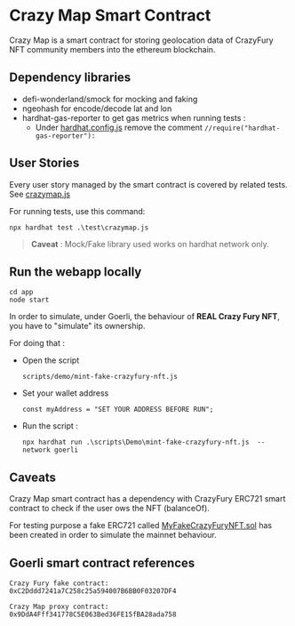 # Crazy Map Smart Contract

Crazy Map is a smart contract for storing geolocation data of CrazyFury NFT community members into the ethereum blockchain.

## Dependency libraries

- defi-wonderland/smock for mocking and faking 
- ngeohash for encode/decode lat and lon 
- hardhat-gas-reporter to get gas metrics when running tests : 
    - Under [hardhat.config.js](hardhat.config.js) remove the comment `//require("hardhat-gas-reporter"):`


## User Stories 
Every user story managed by the smart contract is covered by related tests. See [crazymap.js](/test/crazymap.js)

For running tests, use this command:
```
npx hardhat test .\test\crazymap.js
```

> **Caveat** : Mock/Fake library used works on hardhat network only.


## Run the webapp locally 

```
cd app 
node start
```

In order to simulate, under Goerli, the behaviour of **REAL Crazy Fury NFT**, you have to "simulate" its ownership.

For doing that : 
- Open the script 

    ``` scripts/demo/mint-fake-crazyfury-nft.js ```

- Set your wallet address 

    ``` const myAddress = "SET YOUR ADDRESS BEFORE RUN"; ```

- Run the script :  

    ```npx hardhat run .\scripts\Demo\mint-fake-crazyfury-nft.js  --network goerli ```

## Caveats

Crazy Map smart contract has a dependency with CrazyFury ERC721 smart contract to check if the user ows the NFT (balanceOf).

For testing purpose a fake ERC721 called [MyFakeCrazyFuryNFT.sol](/contracts/MyFakeCrazyFuryNFT.sol) has been created in order to simulate the mainnet behaviour.

## Goerli smart contract references

```
Crazy Fury fake contract: 
0xC2Dddd7241a7C258c25a594007B6BB0F03207DF4

Crazy Map proxy contract:
0x9DdA4Fff341778C5E063Bed36FE15fBA28ada758
```

